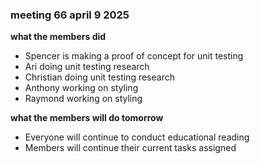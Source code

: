 ### meeting 66 april 9 2025
**what the members did**
- Spencer is making a proof of concept for unit testing
- Ari doing unit testing research
- Christian doing unit testing research
- Anthony working on styling
- Raymond working on styling

**what the members will do tomorrow**
- Everyone will continue to conduct educational reading
- Members will continue their current tasks assigned